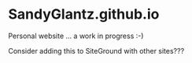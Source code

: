 # SandyGlantz.github.io

Personal website ... a work in progress :-)

Consider adding this to SiteGround with other sites???


